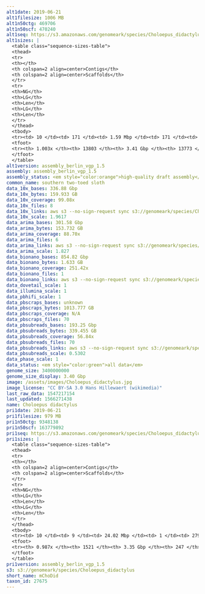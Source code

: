 ```yaml
---
alt1date: 2019-06-21
alt1filesize: 1006 MB
alt1n50ctg: 469706
alt1n50scf: 470240
alt1seq: https://s3.amazonaws.com/genomeark/species/Choloepus_didactylus/mChoDid1/assembly_berlin_vgp_1.5/mChoDid1.alt.asm.20190621.fasta.gz
alt1sizes: |
  <table class="sequence-sizes-table">
  <thead>
  <tr>
  <th></th>
  <th colspan=2 align=center>Contigs</th>
  <th colspan=2 align=center>Scaffolds</th>
  </tr>
  <tr>
  <th>NG</th>
  <th>LG</th>
  <th>Len</th>
  <th>LG</th>
  <th>Len</th>
  </tr>
  </thead>
  <tbody>
  <tr><td> 10 </td><td> 171 </td><td> 1.59 Mbp </td><td> 171 </td><td> 1.59 Mbp </td></tr>  <tr><td> 20 </td><td> 429 </td><td> 1.14 Mbp </td><td> 429 </td><td> 1.14 Mbp </td></tr>  <tr><td> 30 </td><td> 778 </td><td> 0.86 Mbp </td><td> 778 </td><td> 0.86 Mbp </td></tr>  <tr><td> 40 </td><td> 1239 </td><td> 0.64 Mbp </td><td> 1238 </td><td> 0.64 Mbp </td></tr>  <tr style="background-color:#cccccc;"><td> 50 </td><td> 1861 </td><td> 0.47 Mbp </td><td> 1859 </td><td> 0.47 Mbp </td></tr>  <tr><td> 60 </td><td> 2724 </td><td> 0.33 Mbp </td><td> 2721 </td><td> 0.33 Mbp </td></tr>  <tr><td> 70 </td><td> 3981 </td><td> 0.23 Mbp </td><td> 3976 </td><td> 0.23 Mbp </td></tr>  <tr><td> 80 </td><td> 5750 </td><td> 0.16 Mbp </td><td> 5743 </td><td> 0.16 Mbp </td></tr>  <tr><td> 90 </td><td> 8284 </td><td> 0.11 Mbp </td><td> 8275 </td><td> 0.11 Mbp </td></tr>  <tr><td> 100 </td><td> 13237 </td><td> 24.41 Kbp </td><td> 13226 </td><td> 24.53 Kbp </td></tr>  </tbody>
  <tfoot>
  <tr><th> 1.003x </th><th> 13803 </th><th> 3.41 Gbp </th><th> 13773 </th><th> 3.41 Gbp </th></tr>
  </tfoot>
  </table>
alt1version: assembly_berlin_vgp_1.5
assembly: assembly_berlin_vgp_1.5
assembly_status: <em style="color:orange">high-quality draft assembly</em>
common_name: southern two-toed sloth
data_10x_bases: 336.88 Gbp
data_10x_bytes: 159.933 GB
data_10x_coverage: 99.08x
data_10x_files: 8
data_10x_links: aws s3 --no-sign-request sync s3://genomeark/species/Choloepus_didactylus/mChoDid1/genomic_data/10x/ .<br>
data_10x_scale: 1.9617
data_arima_bases: 301.58 Gbp
data_arima_bytes: 153.732 GB
data_arima_coverage: 88.70x
data_arima_files: 6
data_arima_links: aws s3 --no-sign-request sync s3://genomeark/species/Choloepus_didactylus/mChoDid1/genomic_data/arima/ .<br>
data_arima_scale: 1.827
data_bionano_bases: 854.82 Gbp
data_bionano_bytes: 1.633 GB
data_bionano_coverage: 251.42x
data_bionano_files: 1
data_bionano_links: aws s3 --no-sign-request sync s3://genomeark/species/Choloepus_didactylus/mChoDid1/genomic_data/bionano/ .<br>
data_dovetail_scale: 1
data_illumina_scale: 1
data_pbhifi_scale: 1
data_pbscraps_bases: unknown
data_pbscraps_bytes: 1013.777 GB
data_pbscraps_coverage: N/A
data_pbscraps_files: 70
data_pbsubreads_bases: 193.25 Gbp
data_pbsubreads_bytes: 339.455 GB
data_pbsubreads_coverage: 56.84x
data_pbsubreads_files: 70
data_pbsubreads_links: aws s3 --no-sign-request sync s3://genomeark/species/Choloepus_didactylus/mChoDid1/genomic_data/pacbio/ . --exclude "*scraps.bam* --exclude "*ccs.bam*"<br>
data_pbsubreads_scale: 0.5302
data_phase_scale: 1
data_status: <em style="color:green">all data</em>
genome_size: 3400000000
genome_size_display: 3.40 Gbp
image: /assets/images/Choloepus_didactylus.jpg
image_license: "CC BY-SA 3.0 Hans Hillewaert (wikimedia)"
last_raw_data: 1547217154
last_updated: 1566271438
name: Choloepus didactylus
pri1date: 2019-06-21
pri1filesize: 979 MB
pri1n50ctg: 9348138
pri1n50scf: 163779892
pri1seq: https://s3.amazonaws.com/genomeark/species/Choloepus_didactylus/mChoDid1/assembly_berlin_vgp_1.5/mchoDid1.pri.asm.20190621.fasta.gz
pri1sizes: |
  <table class="sequence-sizes-table">
  <thead>
  <tr>
  <th></th>
  <th colspan=2 align=center>Contigs</th>
  <th colspan=2 align=center>Scaffolds</th>
  </tr>
  <tr>
  <th>NG</th>
  <th>LG</th>
  <th>Len</th>
  <th>LG</th>
  <th>Len</th>
  </tr>
  </thead>
  <tbody>
  <tr><td> 10 </td><td> 9 </td><td> 24.02 Mbp </td><td> 1 </td><td> 279.76 Mbp </td></tr>  <tr><td> 20 </td><td> 25 </td><td> 17.69 Mbp </td><td> 2 </td><td> 270.73 Mbp </td></tr>  <tr><td> 30 </td><td> 47 </td><td> 13.98 Mbp </td><td> 3 </td><td> 194.55 Mbp </td></tr>  <tr><td> 40 </td><td> 75 </td><td> 10.91 Mbp </td><td> 5 </td><td> 171.39 Mbp </td></tr>  <tr style="background-color:#cccccc;"><td> 50 </td><td> 109 </td><td style="background-color:#88ff88;"> 9.35 Mbp </td><td> 7 </td><td style="background-color:#88ff88;"> 163.78 Mbp </td></tr>  <tr><td> 60 </td><td> 150 </td><td> 7.01 Mbp </td><td> 10 </td><td> 116.91 Mbp </td></tr>  <tr><td> 70 </td><td> 210 </td><td> 4.71 Mbp </td><td> 13 </td><td> 91.01 Mbp </td></tr>  <tr><td> 80 </td><td> 313 </td><td> 2.54 Mbp </td><td> 17 </td><td> 70.08 Mbp </td></tr>  <tr><td> 90 </td><td> 531 </td><td> 0.99 Mbp </td><td> 22 </td><td> 60.15 Mbp </td></tr>  <tr><td> 100 </td><td> - </td><td> - </td><td> 35 </td><td> 10.86 Mbp </td></tr>  </tbody>
  <tfoot>
  <tr><th> 0.987x </th><th> 1521 </th><th> 3.35 Gbp </th><th> 247 </th><th> 3.61 Gbp </th></tr>
  </tfoot>
  </table>
pri1version: assembly_berlin_vgp_1.5
s3: s3://genomeark/species/Choloepus_didactylus
short_name: mChoDid
taxon_id: 27675
---
```

